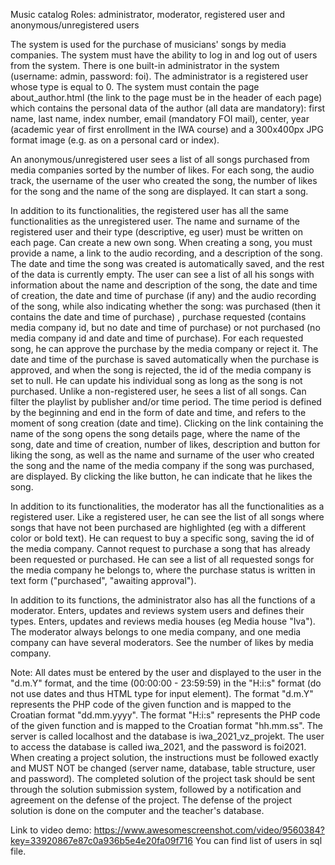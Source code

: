 Music catalog
Roles: administrator, moderator, registered user and anonymous/unregistered users

The system is used for the purchase of musicians' songs by media companies. The system must have the ability to log in and log out of users from the system. There is one built-in administrator in the system (username: admin, password: foi). The administrator is a registered user whose type is equal to 0. The system must contain the page about_author.html (the link to the page must be in the header of each page) which contains the personal data of the author (all data are mandatory): first name, last name, index number, email (mandatory FOI mail), center, year (academic year of first enrollment in the IWA course) and a 300x400px JPG format image (e.g. as on a personal card or index).

An anonymous/unregistered user sees a list of all songs purchased from media companies sorted by the number of likes. For each song, the audio track, the username of the user who created the song, the number of likes for the song and the name of the song are displayed. It can start a song.

In addition to its functionalities, the registered user has all the same functionalities as the unregistered user. The name and surname of the registered user and their type (descriptive, eg user) must be written on each page. Can create a new own song. When creating a song, you must provide a name, a link to the audio recording, and a description of the song. The date and time the song was created is automatically saved, and the rest of the data is currently empty. The user can see a list of all his songs with information about the name and description of the song, the date and time of creation, the date and time of purchase (if any) and the audio recording of the song, while also indicating whether the song: was purchased (then it contains the date and time of purchase) , purchase requested (contains media company id, but no date and time of purchase) or not purchased (no media company id and date and time of purchase). For each requested song, he can approve the purchase by the media company or reject it. The date and time of the purchase is saved automatically when the purchase is approved, and when the song is rejected, the id of the media company is set to null. He can update his individual song as long as the song is not purchased. Unlike a non-registered user, he sees a list of all songs. Can filter the playlist by publisher and/or time period. The time period is defined by the beginning and end in the form of date and time, and refers to the moment of song creation (date and time). Clicking on the link containing the name of the song opens the song details page, where the name of the song, date and time of creation, number of likes, description and button for liking the song, as well as the name and surname of the user who created the song and the name of the media company if the song was purchased, are displayed. By clicking the like button, he can indicate that he likes the song.

In addition to its functionalities, the moderator has all the functionalities as a registered user. Like a registered user, he can see the list of all songs where songs that have not been purchased are highlighted (eg with a different color or bold text). He can request to buy a specific song, saving the id of the media company. Cannot request to purchase a song that has already been requested or purchased. He can see a list of all requested songs for the media company he belongs to, where the purchase status is written in text form ("purchased", "awaiting approval").

In addition to its functions, the administrator also has all the functions of a moderator. Enters, updates and reviews system users and defines their types. Enters, updates and reviews media houses (eg Media house "Iva"). The moderator always belongs to one media company, and one media company can have several moderators. See the number of likes by media company.

Note: All dates must be entered by the user and displayed to the user in the "d.m.Y" format, and the time (00:00:00 - 23:59:59) in the "H:i:s" format (do not use dates and thus HTML type for input element). The format "d.m.Y" represents the PHP code of the given function and is mapped to the Croatian format "dd.mm.yyyy". The format "H:i:s" represents the PHP code of the given function and is mapped to the Croatian format "hh.mm.ss". The server is called localhost and the database is iwa_2021_vz_projekt. The user to access the database is called iwa_2021, and the password is foi2021. When creating a project solution, the instructions must be followed exactly and MUST NOT be changed (server name, database, table structure, user and password). The completed solution of the project task should be sent through the solution submission system, followed by a notification and agreement on the defense of the project. The defense of the project solution is done on the computer and the teacher's database.

Link to video demo: https://www.awesomescreenshot.com/video/9560384?key=33920867e87c0a936b5e4e20fa09f716
You can find list of users in sql file.

